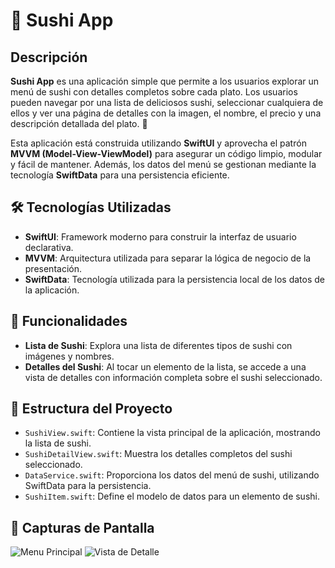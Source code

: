 # 🍣 Sushi App

## Descripción

**Sushi App** es una aplicación simple que permite a los usuarios explorar un menú de sushi con detalles completos sobre cada plato. Los usuarios pueden navegar por una lista de deliciosos sushi, seleccionar cualquiera de ellos y ver una página de detalles con la imagen, el nombre, el precio y una descripción detallada del plato. 🍱

Esta aplicación está construida utilizando **SwiftUI** y aprovecha el patrón **MVVM (Model-View-ViewModel)** para asegurar un código limpio, modular y fácil de mantener. Además, los datos del menú se gestionan mediante la tecnología **SwiftData** para una persistencia eficiente.

## 🛠️ Tecnologías Utilizadas
- **SwiftUI**: Framework moderno para construir la interfaz de usuario declarativa.
- **MVVM**: Arquitectura utilizada para separar la lógica de negocio de la presentación.
- **SwiftData**: Tecnología utilizada para la persistencia local de los datos de la aplicación.

## 🚀 Funcionalidades
- **Lista de Sushi**: Explora una lista de diferentes tipos de sushi con imágenes y nombres.
- **Detalles del Sushi**: Al tocar un elemento de la lista, se accede a una vista de detalles con información completa sobre el sushi seleccionado.

## 📂 Estructura del Proyecto
- `SushiView.swift`: Contiene la vista principal de la aplicación, mostrando la lista de sushi.
- `SushiDetailView.swift`: Muestra los detalles completos del sushi seleccionado.
- `DataService.swift`: Proporciona los datos del menú de sushi, utilizando SwiftData para la persistencia.
- `SushiItem.swift`: Define el modelo de datos para un elemento de sushi.

## 📸 Capturas de Pantalla
![Menu Principal](https://github.com/user-attachments/assets/c75cdff4-3b5d-4eb7-854d-6a39ac41fedf)
![Vista de Detalle](https://github.com/user-attachments/assets/c94cb04c-cd0f-4adb-a5f2-1364ba0a37ae)

